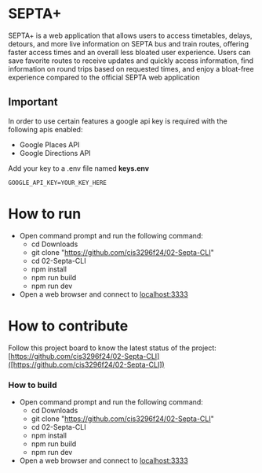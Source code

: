 # SEPTA+
SEPTA+ is a web application that allows users to access timetables, delays, detours, and more live information on SEPTA bus and train routes, offering faster access times and an overall less bloated user experience. Users can save favorite routes to receive updates and quickly access information, find information on round trips based on requested times, and enjoy a bloat-free experience compared to the official SEPTA web application

## Important
In order to use certain features a google api key is required with the following apis enabled:
- Google Places API
- Google Directions API

Add your key to a .env file named **keys.env**
```
GOOGLE_API_KEY=YOUR_KEY_HERE
```
# How to run   

- Open command prompt and run the following command:
    - cd Downloads
    - git clone "https://github.com/cis3296f24/02-Septa-CLI"
    - cd 02-Septa-CLI
    - npm install
    - npm run build
    - npm run dev
- Open a web browser and connect to [localhost:3333]([localhost:3333])

# How to contribute
Follow this project board to know the latest status of the project: [https://github.com/cis3296f24/02-Septa-CLI]([https://github.com/cis3296f24/02-Septa-CLI])  

### How to build
- Open command prompt and run the following command:
    - cd Downloads
    - git clone "https://github.com/cis3296f24/02-Septa-CLI"
    - cd 02-Septa-CLI
    - npm install
    - npm run build
    - npm run dev
- Open a web browser and connect to [localhost:3333]([localhost:3333])  
